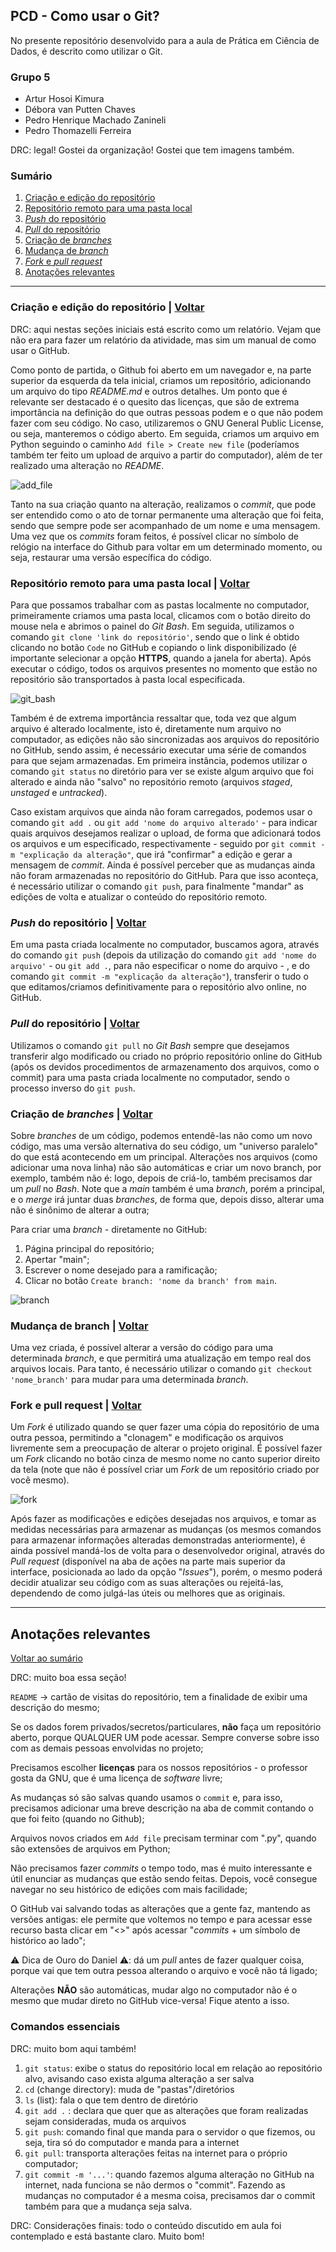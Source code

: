 ## PCD - Como usar o Git?

No presente repositório desenvolvido para a aula de Prática em Ciência de Dados, é descrito como utilizar o Git.

### Grupo 5
- Artur Hosoi Kimura
- Débora van Putten Chaves
- Pedro Henrique Machado Zanineli
- Pedro Thomazelli Ferreira

DRC: legal! Gostei da organização! Gostei que tem imagens também.

### <a name="sumario">Sumário</a>
1. [Criação e edição do repositório](#edicao)
2. [Repositório remoto para uma pasta local](#transferencia)
3. [*Push* do repositório](#push)
4. [*Pull* do repositório](#pull)
5. [Criação de *branches*](#branches)
6. [Mudança de *branch*](#mudanca)
7. [*Fork* e *pull request*](#forkepull)
8. [Anotações relevantes](#anotacoes)

---

### <a name="edicao">Criação e edição do repositório</a> | [Voltar](#sumario)

DRC: aqui nestas seções iniciais está escrito como um relatório. Vejam que não era para fazer um relatório da atividade, mas sim um manual de como usar o GitHub.

Como ponto de partida, o Github foi aberto em um navegador e, na parte superior da esquerda da tela inicial, criamos um repositório, adicionando um arquivo do tipo *README.md* e outros detalhes. Um ponto que é relevante ser destacado é o quesito das licenças, que são de extrema importância na definição do que outras pessoas podem e o que não podem fazer com seu código. No caso, utilizaremos o GNU General Public License, ou seja, manteremos o código aberto. Em seguida, criamos um arquivo em Python seguindo o caminho `Add file > Create new file` (poderíamos também ter feito um upload de arquivo a partir do computador), além de ter realizado uma alteração no *README*.

![add_file](images/add_file.PNG)

Tanto na sua criação quanto na alteração, realizamos o *commit*, que pode ser entendido como o ato de tornar permanente uma alteração que foi feita, sendo que sempre pode ser acompanhado de um nome e uma mensagem. Uma vez que os *commits* foram feitos, é possível clicar no símbolo de relógio na interface do Github para voltar em um determinado momento, ou seja, restaurar uma versão específica do código.

### <a name="transferencia">Repositório remoto para uma pasta local</a> | [Voltar](#sumario)

Para que possamos trabalhar com as pastas localmente no computador, primeiramente criamos uma pasta local, clicamos com o botão direito do mouse nela e abrimos o painel do *Git Bash*. Em seguida, utilizamos o comando `git clone 'link do repositório'`, sendo que o link é obtido clicando no botão `Code` no GitHub e copiando o link disponibilizado (é importante selecionar a opção __HTTPS__, quando a janela for aberta). Após executar o código, todos os arquivos presentes no momento que estão no repositório são transportados à pasta local especificada.

![git_bash](images/git_bash.PNG)

Também é de extrema importância ressaltar que, toda vez que algum arquivo é alterado localmente, isto é, diretamente num arquivo no computador, as edições não são sincronizadas aos arquivos do repositório no GitHub, sendo assim, é necessário executar uma série de comandos para que sejam armazenadas. Em primeira instância, podemos utilizar o comando `git status` no diretório para ver se existe algum arquivo que foi alterado e ainda não "salvo" no repositório remoto (arquivos *staged*, *unstaged* e *untracked*).

Caso existam arquivos que ainda não foram carregados, podemos usar o comando `git add .` ou `git add 'nome do arquivo alterado'` - para indicar quais arquivos desejamos realizar o upload, de forma que adicionará todos os arquivos e um especificado, respectivamente - seguido por `git commit -m "explicação da alteração"`, que irá "confirmar" a edição e gerar a mensagem de *commit*. Ainda é possível perceber que as mudanças ainda não foram armazenadas no repositório do GitHub. Para que isso aconteça, é necessário utilizar o  comando `git push`, para finalmente "mandar" as edições de volta e atualizar o conteúdo do repositório remoto.

### <a name="push">*Push* do repositório</a> | [Voltar](#sumario)

Em uma pasta criada localmente no computador, buscamos agora, através do comando `git push` (depois da utilização do comando `git add 'nome do arquivo'` - ou `git add .`, para não especificar o nome do arquivo - , e do comando `git commit -m "explicação da alteração"`), transferir o tudo o que editamos/criamos definitivamente para o repositório alvo online, no GitHub.

### <a name="pull">*Pull* do repositório</a> | [Voltar](#sumario)

Utilizamos o comando `git pull` no *Git Bash* sempre que desejamos transferir algo modificado ou criado no próprio repositório online do GitHub (após os devidos procedimentos de armazenamento dos arquivos, como o commit) para uma pasta criada localmente no computador, sendo o processo inverso do `git push`.

### <a name="branches">Criação de *branches*</a> | [Voltar](#sumario)

Sobre *branches* de um código, podemos entendê-las não como um novo código, mas uma versão alternativa do seu código, um "universo paralelo" do que está acontecendo em um principal. Alterações nos arquivos (como adicionar uma nova linha) não são automáticas e criar um novo branch, por exemplo, também não é: logo, depois de criá-lo, também precisamos dar um *pull* no *Bash*. Note que a *main* também é uma *branch*, porém a principal, e o *merge* irá juntar duas *branches*, de forma que, depois disso, alterar uma não é sinônimo de alterar a outra;

Para criar uma *branch* - diretamente no GitHub:
1. Página principal do repositório;
2. Apertar "main";
3. Escrever o nome desejado para a ramificação;
4. Clicar no botão `Create branch: 'nome da branch' from main`.

![branch](images/branch.PNG)

### <a name="mudanca">Mudança de branch</a> | [Voltar](#sumario)

Uma vez criada, é possível alterar a versão do código para uma determinada *branch*, e que permitirá uma atualização em tempo real dos arquivos locais. Para tanto, é necessário utilizar o comando `git checkout 'nome_branch'` para mudar para uma determinada *branch*.

### <a name="forkepull">Fork e pull request</a> | [Voltar](#sumario)

Um *Fork* é utilizado quando se quer fazer uma cópia do repositório de uma outra pessoa, permitindo a "clonagem" e modificação os arquivos livremente sem a preocupação de alterar o projeto original. É possível fazer um *Fork* clicando no botão cinza de mesmo nome no canto superior direito da tela (note que não é possível criar um *Fork* de um repositório criado por você mesmo).

![fork](images/fork.PNG)

Após fazer as modificações e edições desejadas nos arquivos, e tomar as medidas necessárias para armazenar as mudanças (os mesmos comandos para armazenar informações alteradas demonstradas anteriormente), é ainda possível mandá-los de volta para o desenvolvedor original, através do *Pull request* (disponível na aba de ações na parte mais superior da interface, posicionada ao lado da opção "*Issues*"), porém, o mesmo poderá decidir atualizar seu código com as suas alterações ou rejeitá-las, dependendo de como julgá-las úteis ou melhores que as originais.

---

## <a name="anotacoes">Anotações relevantes</a>

[Voltar ao sumário](#sumario)

DRC: muito boa essa seção!

`README` → cartão de visitas do repositório, tem a finalidade de exibir uma descrição do mesmo;

Se os dados forem privados/secretos/particulares, __não__ faça um repositório aberto, porque QUALQUER UM pode acessar. Sempre converse sobre isso com as demais pessoas envolvidas no projeto;

Precisamos escolher __licenças__ para os nossos repositórios - o professor gosta da GNU, que é uma licença de *software* livre;

As mudanças só são salvas quando usamos o `commit` e, para isso, precisamos adicionar uma breve descrição na aba de commit contando o que foi feito (quando no Github);

Arquivos novos criados em `Add file` precisam terminar com ".py", quando são extensões de arquivos em Python;

Não precisamos fazer *commits* o tempo todo, mas é muito interessante e útil enunciar as mudanças que estão sendo feitas. Depois, você consegue navegar no seu histórico de edições com mais facilidade;

O GitHub vai salvando todas as alterações que a gente faz, mantendo as versões antigas: ele permite que voltemos no tempo e para acessar esse recurso basta clicar em "<>" após acessar "*commits* + um símbolo de histórico ao lado";

⚠️ Dica de Ouro do Daniel ⚠️: dá um *pull* antes de fazer qualquer coisa, porque vai que tem outra pessoa alterando o arquivo e você não tá ligado;

Alterações __NÃO__ são automáticas, mudar algo no computador não é o mesmo que mudar direto no GitHub vice-versa! Fique atento a isso.

### Comandos essenciais

DRC: muito bom aqui também!

1. `git status`: exibe o status do repositório local em relação ao repositório alvo, avisando caso exista alguma alteração a ser salva
2. `cd` (change directory): muda de "pastas"/diretórios
3. `ls` (list): fala o que tem dentro de diretório
4. `git add .` : declara que quer que as alterações que foram realizadas sejam consideradas, muda os arquivos
5. `git push`: comando final que manda para o servidor o que fizemos, ou seja, tira só do computador e manda para a internet
6. `git pull`: transporta alterações feitas na internet para o próprio computador;
7. `git commit -m '...'`: quando fazemos alguma alteração no GitHub na internet, nada funciona se não dermos o "commit". Fazendo as mudanças no computador é a mesma coisa, precisamos dar o commit também para que a mudança seja salva.


DRC: Considerações finais: todo o conteúdo discutido em aula foi contemplado e está bastante claro. Muito bom!

